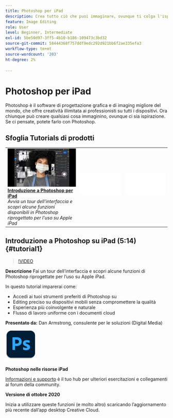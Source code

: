 ```yaml
---
title: Photoshop per iPad
description: Crea tutto ciò che puoi immaginare, ovunque ti colga l'ispirazione con Photoshop per iPad
feature: Image Editing
role: User
level: Beginner, Intermediate
exl-id: 5be50d97-3ff5-4b10-b186-109473c3bd32
source-git-commit: 58444368f757ddf9edc292d921bb6f2ae335efa3
workflow-type: tm+mt
source-wordcount: '203'
ht-degree: 2%

---
```


# Photoshop per iPad

Photoshop è il software di progettazione grafica e di imaging migliore del mondo, che offre creatività illimitata ai professionisti su tutti i dispositivi. Ora chiunque può creare qualsiasi cosa immaginino, ovunque ci sia ispirazione. Se ci pensate, potete farlo con Photoshop.

## Sfoglia Tutorials di prodotti

<table style="table-layout:fixed">
<tr>
 <td>
   <a href="photoshopipad.md#tutorial1">
      <img alt="Introduzione a Photoshop per iPad" src="../assets/PSiPad_thumbnail.jpg" />
   </a>
    <div>
   <a href="photoshopipad.md#tutorial1"><strong>Introduzione a Photoshop per iPad</strong></a>
    </div>
    <em>Avvia un tour dell'interfaccia e scopri alcune funzioni disponibili in Photoshop riprogettato per l'uso su Apple iPad</em>
    <br>
  </td>
  <td>
    <img alt="Spaziatore" src="../assets/Whitespacer.png" />
    <div>
    <br>
  </td>
  <td>
    <img alt="Spaziatore" src="../assets/Whitespacer.png" />
    <div>
    <br>
  </td>
</tr>
</table>

## Introduzione a Photoshop su iPad (5:14) {#tutorial1}

>[!VIDEO](https://video.tv.adobe.com/v/326899?hidetitle=true)

**Descrizione**
Fai un tour dell’interfaccia e scopri alcune funzioni di Photoshop riprogettate per l’uso su Apple iPad.

In questo tutorial imparerai come:
* Accedi ai tuoi strumenti preferiti di Photoshop su
* Editing preciso su dispositivi mobili senza compromettere la qualità
* Esperienza più coinvolgente e naturale
* Flusso di lavoro uniforme con i documenti cloud

**Presentato da:**
Dan Armstrong, consulente per le soluzioni (Digital Media)

![Photoshop con il logo iPad](../assets/ps_appicon_96.png)

**Photoshop nelle risorse iPad**

[Informazioni e supporto](https://helpx.adobe.com/it/support/photoshop.html) è il tuo hub per ulteriori esercitazioni e collegamenti ai forum della community.

**Versione di ottobre 2020**

Inizia a utilizzare queste funzioni (e molto altro) scaricando l’aggiornamento più recente dall’app desktop Creative Cloud.
